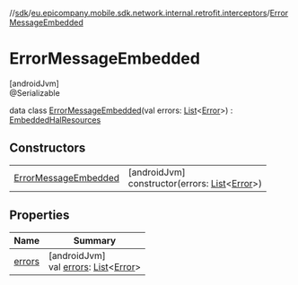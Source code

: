 //[sdk](../../../index.md)/[eu.epicompany.mobile.sdk.network.internal.retrofit.interceptors](../index.md)/[ErrorMessageEmbedded](index.md)

# ErrorMessageEmbedded

[androidJvm]\
@Serializable

data class [ErrorMessageEmbedded](index.md)(val errors: [List](https://kotlinlang.org/api/latest/jvm/stdlib/kotlin.collections/-list/index.html)&lt;[Error](../-error/index.md)&gt;) : [EmbeddedHalResources](../../eu.epicompany.mobile.android.data.network.model.hypermedia/-embedded-hal-resources/index.md)

## Constructors

| | |
|---|---|
| [ErrorMessageEmbedded](-error-message-embedded.md) | [androidJvm]<br>constructor(errors: [List](https://kotlinlang.org/api/latest/jvm/stdlib/kotlin.collections/-list/index.html)&lt;[Error](../-error/index.md)&gt;) |

## Properties

| Name | Summary |
|---|---|
| [errors](errors.md) | [androidJvm]<br>val [errors](errors.md): [List](https://kotlinlang.org/api/latest/jvm/stdlib/kotlin.collections/-list/index.html)&lt;[Error](../-error/index.md)&gt; |
